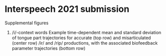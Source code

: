 # Interspeech 2021 submission
Supplemental figures

1. /i/-context words
Example time-dependent mean and standard deviation of tongue part trajectories for accurate (top row) and misarticulated (center row) /ir/ and /rip/ productions, with the associated biofeedback parameter trajectories (bottom row)
